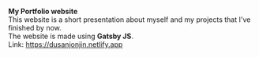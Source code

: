 **My Portfolio website**\
This website is a short presentation about myself and my projects that I've finished by now.\
The website is made using **Gatsby JS**.\
Link: https://dusanjonjin.netlify.app
